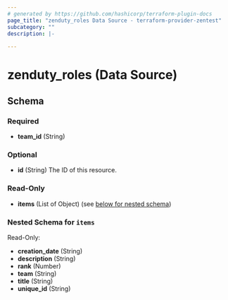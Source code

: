 ```yaml
---
# generated by https://github.com/hashicorp/terraform-plugin-docs
page_title: "zenduty_roles Data Source - terraform-provider-zentest"
subcategory: ""
description: |-
  
---
```


# zenduty_roles (Data Source)





<!-- schema generated by tfplugindocs -->
## Schema

### Required

- **team_id** (String)

### Optional

- **id** (String) The ID of this resource.

### Read-Only

- **items** (List of Object) (see [below for nested schema](#nestedatt--items))

<a id="nestedatt--items"></a>
### Nested Schema for `items`

Read-Only:

- **creation_date** (String)
- **description** (String)
- **rank** (Number)
- **team** (String)
- **title** (String)
- **unique_id** (String)


